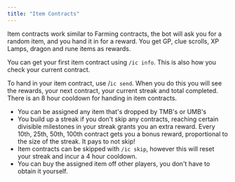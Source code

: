 ```yaml
---
title: "Item Contracts"
---
```


Item contracts work similar to Farming contracts, the bot will ask you for a random item, and you hand it in for a reward. You get GP, clue scrolls, XP Lamps, dragon and rune items as rewards.

You can get your first item contract using `/ic info`. This is also how you check your current contract.

To hand in your item contract, use /`ic send`. When you do this you will see the rewards, your next contract, your current streak and total completed. There is an 8 hour cooldown for handing in item contracts.

- You can be assigned any item that's dropped by TMB's or UMB's
- You build up a streak if you don't skip any contracts, reaching certain divisible milestones in your streak grants you an extra reward. Every 10th, 25th, 50th, 100th contract gets you a bonus reward, proportional to the size of the streak. It pays to not skip!
- Item contracts can be skipped with `/ic skip`, however this will reset your streak and incur a 4 hour cooldown.
- You can buy the assigned item off other players, you don't have to obtain it yourself.
